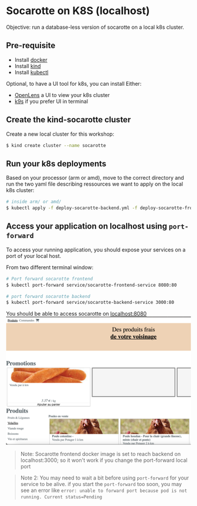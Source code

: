 # Socarotte on K8S (localhost)

Objective: run a database-less version of socarotte on a local k8s cluster.

## Pre-requisite

- Install [docker](https://www.docker.com/get-started/)
- Install [kind](https://kind.sigs.k8s.io/docs/user/quick-start/#installation)
- Install [kubectl](https://kubernetes.io/docs/tasks/tools/)

Optional, to have a UI tool for k8s, you can install Either:

- [OpenLens](https://github.com/MuhammedKalkan/OpenLens#installation) a UI to view your k8s cluster
- [k9s](https://k9scli.io/topics/install/) if you prefer UI in terminal

## Create the kind-socarotte cluster

Create a new local cluster for this workshop:
```sh
$ kind create cluster --name socarotte
```

## Run your k8s deployments

Based on your processor (arm or amd), move to the correct directory and 
run the two yaml file describing ressources we want to apply on the local k8s cluster:

```sh
# inside arm/ or amd/
$ kubectl apply -f deploy-socarotte-backend.yml -f deploy-socarotte-frontend.yml
```

## Access your application on localhost using `port-forward`

To access your running application, you should expose your services on a port of your local host.

From two different terminal window:
```sh
# Port forward socarotte frontend
$ kubectl port-forward service/socarotte-frontend-service 8080:80
```

```sh
# port forward socarotte backend
$ kubectl port-forward service/socarotte-backend-service 3000:80
```

You should be able to access socarotte on [localhost:8080](http://localhost:8080)
![Socarotte](./docs/socarotte.png)

> Note: Socarotte frontend docker image is set to reach backend on localhost:3000; so it won't work if 
> you change the port-forward local port

> Note 2: You may need to wait a bit before using `port-forward` for your service to be alive.
> if you start the `port-forward` too soon, you may see an error like `error: unable to forward port because pod is not running. Current status=Pending`

